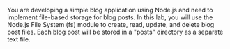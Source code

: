 You are developing a simple blog application using Node.js and need to implement file-based storage for blog posts. In this lab, you will use the Node.js File System (fs) module to create, read, update, and delete blog post files. Each blog post will be stored in a "posts" directory as a separate text file.
